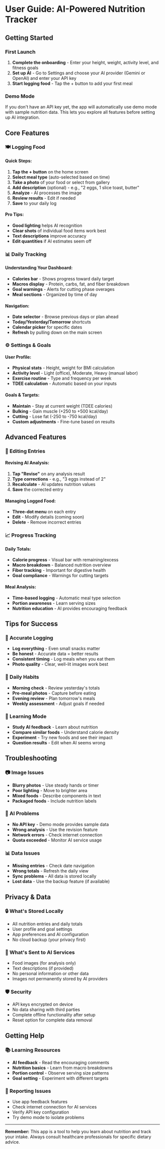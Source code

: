 # User Guide: AI-Powered Nutrition Tracker

## Getting Started

### First Launch

1. **Complete the onboarding** - Enter your height, weight, activity level, and fitness goals
2. **Set up AI** - Go to Settings and choose your AI provider (Gemini or OpenAI) and enter your API key
3. **Start logging food** - Tap the + button to add your first meal

### Demo Mode

If you don't have an API key yet, the app will automatically use demo mode with sample nutrition data. This lets you explore all features before setting up AI integration.

## Core Features

### 🍽️ Logging Food

#### Quick Steps:

1. **Tap the + button** on the home screen
2. **Select meal type** (auto-selected based on time)
3. **Take a photo** of your food or select from gallery
4. **Add description** (optional) - e.g., "2 eggs, 1 slice toast, butter"
5. **Analyze** - AI processes the image
6. **Review results** - Edit if needed
7. **Save** to your daily log

#### Pro Tips:

- **Good lighting** helps AI recognition
- **Clear shots** of individual food items work best
- **Text descriptions** improve accuracy
- **Edit quantities** if AI estimates seem off

### 📊 Daily Tracking

#### Understanding Your Dashboard:

- **Calories bar** - Shows progress toward daily target
- **Macros display** - Protein, carbs, fat, and fiber breakdown
- **Goal warnings** - Alerts for cutting phase overages
- **Meal sections** - Organized by time of day

#### Navigation:

- **Date selector** - Browse previous days or plan ahead
- **Today/Yesterday/Tomorrow** shortcuts
- **Calendar picker** for specific dates
- **Refresh** by pulling down on the main screen

### ⚙️ Settings & Goals

#### User Profile:

- **Physical stats** - Height, weight for BMI calculation
- **Activity level** - Light (office), Moderate, Heavy (manual labor)
- **Exercise routine** - Type and frequency per week
- **TDEE calculation** - Automatic based on your inputs

#### Goals & Targets:

- **Maintain** - Stay at current weight (TDEE calories)
- **Bulking** - Gain muscle (+250 to +500 kcal/day)
- **Cutting** - Lose fat (-250 to -750 kcal/day)
- **Custom adjustments** - Fine-tune based on results

## Advanced Features

### 🔄 Editing Entries

#### Revising AI Analysis:

1. **Tap "Revise"** on any analysis result
2. **Type corrections** - e.g., "3 eggs instead of 2"
3. **Recalculate** - AI updates nutrition values
4. **Save** the corrected entry

#### Managing Logged Food:

- **Three-dot menu** on each entry
- **Edit** - Modify details (coming soon)
- **Delete** - Remove incorrect entries

### 📈 Progress Tracking

#### Daily Totals:

- **Calorie progress** - Visual bar with remaining/excess
- **Macro breakdown** - Balanced nutrition overview
- **Fiber tracking** - Important for digestive health
- **Goal compliance** - Warnings for cutting targets

#### Meal Analysis:

- **Time-based logging** - Automatic meal type selection
- **Portion awareness** - Learn serving sizes
- **Nutrition education** - AI provides encouraging feedback

## Tips for Success

### 🎯 Accurate Logging

- **Log everything** - Even small snacks matter
- **Be honest** - Accurate data = better results
- **Consistent timing** - Log meals when you eat them
- **Photo quality** - Clear, well-lit images work best

### 📱 Daily Habits

- **Morning check** - Review yesterday's totals
- **Pre-meal photos** - Capture before eating
- **Evening review** - Plan tomorrow's meals
- **Weekly assessment** - Adjust goals if needed

### 🧠 Learning Mode

- **Study AI feedback** - Learn about nutrition
- **Compare similar foods** - Understand calorie density
- **Experiment** - Try new foods and see their impact
- **Question results** - Edit when AI seems wrong

## Troubleshooting

### 📷 Image Issues

- **Blurry photos** - Use steady hands or timer
- **Poor lighting** - Move to brighter area
- **Mixed foods** - Describe components in text
- **Packaged foods** - Include nutrition labels

### 🤖 AI Problems

- **No API key** - Demo mode provides sample data
- **Wrong analysis** - Use the revision feature
- **Network errors** - Check internet connection
- **Quota exceeded** - Monitor AI service usage

### 📊 Data Issues

- **Missing entries** - Check date navigation
- **Wrong totals** - Refresh the daily view
- **Sync problems** - All data is stored locally
- **Lost data** - Use the backup feature (if available)

## Privacy & Data

### 🔒 What's Stored Locally

- All nutrition entries and daily totals
- User profile and goal settings
- App preferences and AI configuration
- No cloud backup (your privacy first)

### 📡 What's Sent to AI Services

- Food images (for analysis only)
- Text descriptions (if provided)
- No personal information or other data
- Images not permanently stored by AI providers

### 🛡️ Security

- API keys encrypted on device
- No data sharing with third parties
- Complete offline functionality after setup
- Reset option for complete data removal

## Getting Help

### 📚 Learning Resources

- **AI feedback** - Read the encouraging comments
- **Nutrition basics** - Learn from macro breakdowns
- **Portion control** - Observe serving size patterns
- **Goal setting** - Experiment with different targets

### 🐛 Reporting Issues

- Use app feedback features
- Check internet connection for AI services
- Verify API key configuration
- Try demo mode to isolate problems

---

**Remember:** This app is a tool to help you learn about nutrition and track your intake. Always consult healthcare professionals for specific dietary advice.
